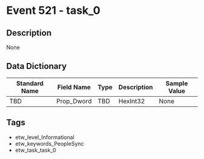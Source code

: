 # Event 521 - task_0

## Description
None

## Data Dictionary
|Standard Name|Field Name|Type|Description|Sample Value|
|---|---|---|---|---|
|TBD|Prop_Dword|TBD|HexInt32|None|None|

## Tags
* etw_level_Informational
* etw_keywords_PeopleSync
* etw_task_task_0